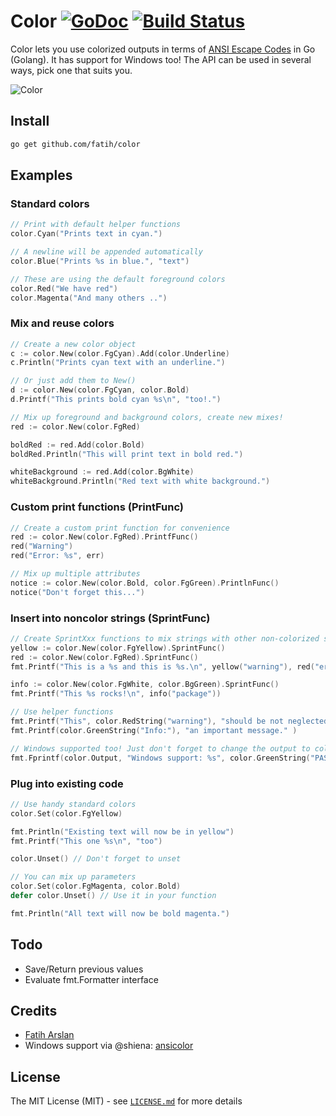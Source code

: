 # Color [![GoDoc](http://img.shields.io/badge/go-documentation-blue.svg?style=flat-square)](http://godoc.org/github.com/fatih/color) [![Build Status](http://img.shields.io/travis/fatih/color.svg?style=flat-square)](https://travis-ci.org/fatih/color)



Color lets you use colorized outputs in terms of [ANSI Escape Codes](http://en.wikipedia.org/wiki/ANSI_escape_code#Colors) in Go (Golang). It has support for Windows too! The API can be used in several ways, pick one that suits you.



![Color](http://i.imgur.com/c1JI0lA.png)


## Install

```bash
go get github.com/fatih/color
```

## Examples

### Standard colors

```go
// Print with default helper functions
color.Cyan("Prints text in cyan.")

// A newline will be appended automatically
color.Blue("Prints %s in blue.", "text")

// These are using the default foreground colors
color.Red("We have red")
color.Magenta("And many others ..")

```

### Mix and reuse colors

```go
// Create a new color object
c := color.New(color.FgCyan).Add(color.Underline)
c.Println("Prints cyan text with an underline.")

// Or just add them to New()
d := color.New(color.FgCyan, color.Bold)
d.Printf("This prints bold cyan %s\n", "too!.")

// Mix up foreground and background colors, create new mixes!
red := color.New(color.FgRed)

boldRed := red.Add(color.Bold)
boldRed.Println("This will print text in bold red.")

whiteBackground := red.Add(color.BgWhite)
whiteBackground.Println("Red text with white background.")
```

### Custom print functions (PrintFunc)

```go
// Create a custom print function for convenience
red := color.New(color.FgRed).PrintfFunc()
red("Warning")
red("Error: %s", err)

// Mix up multiple attributes
notice := color.New(color.Bold, color.FgGreen).PrintlnFunc()
notice("Don't forget this...")
```

### Insert into noncolor strings (SprintFunc)

```go
// Create SprintXxx functions to mix strings with other non-colorized strings:
yellow := color.New(color.FgYellow).SprintFunc()
red := color.New(color.FgRed).SprintFunc()
fmt.Printf("This is a %s and this is %s.\n", yellow("warning"), red("error"))

info := color.New(color.FgWhite, color.BgGreen).SprintFunc()
fmt.Printf("This %s rocks!\n", info("package"))

// Use helper functions
fmt.Printf("This", color.RedString("warning"), "should be not neglected.")
fmt.Printf(color.GreenString("Info:"), "an important message." )

// Windows supported too! Just don't forget to change the output to color.Output
fmt.Fprintf(color.Output, "Windows support: %s", color.GreenString("PASS"))
```

### Plug into existing code

```go
// Use handy standard colors
color.Set(color.FgYellow)

fmt.Println("Existing text will now be in yellow")
fmt.Printf("This one %s\n", "too")

color.Unset() // Don't forget to unset

// You can mix up parameters
color.Set(color.FgMagenta, color.Bold)
defer color.Unset() // Use it in your function

fmt.Println("All text will now be bold magenta.")
```

## Todo

* Save/Return previous values
* Evaluate fmt.Formatter interface


## Credits

 * [Fatih Arslan](https://github.com/fatih)
 * Windows support via @shiena: [ansicolor](https://github.com/shiena/ansicolor)

## License

The MIT License (MIT) - see [`LICENSE.md`](https://github.com/fatih/color/blob/master/LICENSE.md) for more details

